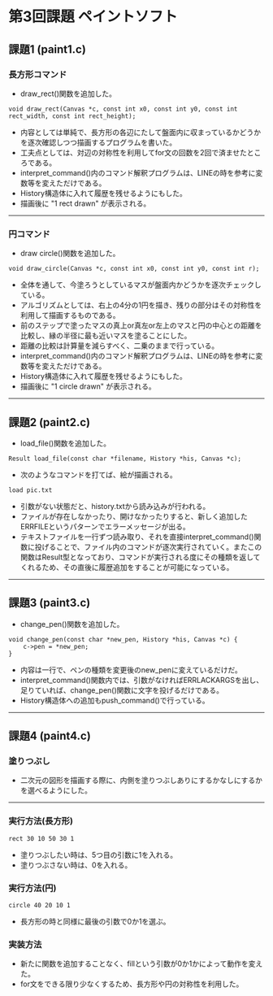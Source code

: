 # 第3回課題 ペイントソフト


## 課題1 (paint1.c)

### 長方形コマンド

- draw_rect()関数を追加した。
```
void draw_rect(Canvas *c, const int x0, const int y0, const int rect_width, const int rect_height);
```
- 内容としては単純で、長方形の各辺にたして盤面内に収まっているかどうかを逐次確認しつつ描画するプログラムを書いた。
- 工夫点としては、対辺の対称性を利用してfor文の回数を2回で済ませたところである。
- interpret_command()内のコマンド解釈プログラムは、LINEの時を参考に変数等を変えただけである。
- History構造体に入れて履歴を残せるようにもした。
- 描画後に "1 rect drawn" が表示される。

---

### 円コマンド

- draw circle()関数を追加した。
```
void draw_circle(Canvas *c, const int x0, const int y0, const int r);
```
- 全体を通して、今塗ろうとしているマスが盤面内かどうかを逐次チェックしている。
- アルゴリズムとしては、右上の4分の1円を描き、残りの部分はその対称性を利用して描画するものである。
- 前のステップで塗ったマスの真上or真左or左上のマスと円の中心との距離を比較し、縁の半径に最も近いマスを塗ることにした。
- 距離の比較は計算量を減らすべく、二乗のままで行っている。
- interpret_command()内のコマンド解釈プログラムは、LINEの時を参考に変数等を変えただけである。
- History構造体に入れて履歴を残せるようにもした。
- 描画後に "1 circle drawn" が表示される。

---

## 課題2 (paint2.c)

- load_file()関数を追加した。
```
Result load_file(const char *filename, History *his, Canvas *c);
```

- 次のようなコマンドを打てば、絵が描画される。
```
load pic.txt
```

- 引数がない状態だと、history.txtから読み込みが行われる。
- ファイルが存在しなかったり、開けなかったりすると、新しく追加したERRFILEというパターンでエラーメッセージが出る。
- テキストファイルを一行ずつ読み取り、それを直接interpret_command()関数に投げることで、ファイル内のコマンドが逐次実行されていく。またこの関数はResult型となっており、コマンドが実行される度にその種類を返してくれるため、その直後に履歴追加をすることが可能になっている。

--- 

## 課題3 (paint3.c)

- change_pen()関数を追加した。
```
void change_pen(const char *new_pen, History *his, Canvas *c) {
    c->pen = *new_pen;
}
```

- 内容は一行で、ペンの種類を変更後のnew_penに変えているだけだ。
- interpret_command()関数内では、引数がなければERRLACKARGSを出し、足りていれば、change_pen()関数に文字を投げるだけである。
- History構造体への追加もpush_command()で行っている。

---

## 課題4 (paint4.c)

### 塗りつぶし

- 二次元の図形を描画する際に、内側を塗りつぶしありにするかなしにするかを選べるようにした。

--- 

### 実行方法(長方形)
```
rect 30 10 50 30 1
```
- 塗りつぶしたい時は、5つ目の引数に1を入れる。
- 塗りつぶさない時は、0を入れる。

### 実行方法(円)
```
circle 40 20 10 1
```
- 長方形の時と同様に最後の引数で0か1を選ぶ。

### 実装方法
- 新たに関数を追加することなく、fillという引数が0か1かによって動作を変えた。
- for文をできる限り少なくするため、長方形や円の対称性を利用した。